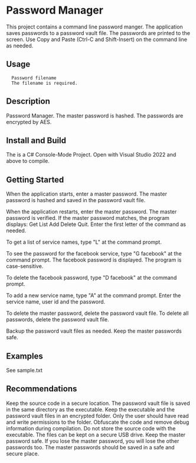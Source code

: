 # Password Manager

This project contains a command line password manger.  The application saves passwords to a password vault file.  The passwords are printed to the screen.  Use Copy and Paste (Ctrl-C and Shift-Insert) on the command line as needed.  

## Usage

```
  Password filename
  The filename is required.
```

## Description

  Password Manager.  The master password is hashed.  The passwords are encrypted by AES. 

## Install and Build

The is a C# Console-Mode Project.  Open with  Visual Studio 2022 and above to compile. 

## Getting Started

When the application starts, enter a master password.  The master password is hashed and saved in the password vault file.

When the application restarts, enter the master password.  The master password is verified.  If the master password matches, the program displays:  Get List Add Delete Quit.  Enter the first letter of the command as needed.

To get a list of service names, type "L" at the command prompt.

To see the password for the facebook service, type "G facebook" at the command prompt.  The facebook password is displayed.  The program is case-sensitive.

To delete the facebook password, type "D facebook" at the command prompt.  

To add a new service name, type "A" at the command prompt.  Enter the service name, user id and the password.

To delete the master password, delete the password vault file.  To delete all passwords, delete the password vault file.

Backup the password vault files as needed.  Keep the master passwords safe.

## Examples

See sample.txt

## Recommendations

Keep the source code in a secure location.  The password vault file is saved in the same directory as the executable.  Keep the executable and the password vault files in an encrypted folder.  Only the user should have read and write permissions to the folder.  Obfuscate the code and remove debug information during compilation.  Do not store the source code with the executable.  The files can be kept on a secure USB drive. Keep the master password safe.  If you lose the master password, you will lose the other passwords too.  The master passwords should be saved in a safe and secure place.

